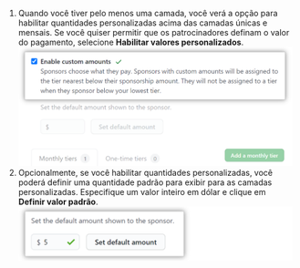 1. Quando você tiver pelo menos uma camada, você verá a opção para habilitar quantidades personalizadas acima das camadas únicas e mensais. Se você quiser permitir que os patrocinadores definam o valor do pagamento, selecione **Habilitar valores personalizados**. ![Habilitar valores personalizados](/assets/images/help/sponsors/enable-custom-amounts.png)
1. Opcionalmente, se você habilitar quantidades personalizadas, você poderá definir uma quantidade padrão para exibir para as camadas personalizadas. Especifique um valor inteiro em dólar e clique em **Definir valor padrão**. ![Definir um valor padrão](/assets/images/help/sponsors/set-default-amount.png)

